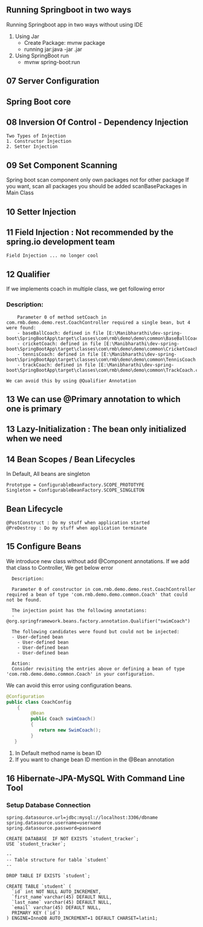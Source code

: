 ## Running Springboot in two ways
Running Springboot app in two ways without using IDE
1. Using Jar
    - Create Package: mvnw package
    - running jar:java -jar .jar
2. Using SpringBoot run
    - mvnw spring-boot:run

## 07 Server Configuration
## Spring Boot core
## 08 Inversion Of Control - Dependency Injection
    Two Types of Injection
    1. Constructor Injection
    2. Setter Injection

## 09 Set Component Scanning
Spring boot scan component only own packages not for other package
If you want, scan all packages you should be added scanBasePackages in Main Class

## 10 Setter Injection

## 11 Field Injection : Not recommended by the spring.io development team
    Field Injection ... no longer cool

## 12 Qualifier

If we implements coach in multiple class, we get following error

### Description:
```
    Parameter 0 of method setCoach in com.rmb.demo.demo.rest.CoachController required a single bean, but 4 were found:
	- baseBallCoach: defined in file [E:\Manibharathi\dev-spring-boot\SpringBootApp\target\classes\com\rmb\demo\demo\common\BaseBallCoach.class]
	- cricketCoach: defined in file [E:\Manibharathi\dev-spring-boot\SpringBootApp\target\classes\com\rmb\demo\demo\common\CricketCoach.class]
	- tennisCoach: defined in file [E:\Manibharathi\dev-spring-boot\SpringBootApp\target\classes\com\rmb\demo\demo\common\TennisCoach.class]
	- trackCoach: defined in file [E:\Manibharathi\dev-spring-boot\SpringBootApp\target\classes\com\rmb\demo\demo\common\TrackCoach.class]
```
    We can avoid this by using @Qualifier Annotation

## 13 We can use @Primary annotation to which one is primary

## 13 Lazy-Initialization : The bean only initialized when we need

## 14 Bean Scopes / Bean Lifecycles

In Default, All beans are singleton

    Prototype = ConfigurableBeanFactory.SCOPE_PROTOTYPE
    Singleton = ConfigurableBeanFactory.SCOPE_SINGLETON

## Bean Lifecycle 
    @PostConstruct : Do my stuff when application started
    @PreDestroy : Do my stuff when application terminate

## 15 Configure Beans

We introduce new class without add @Component annotations.
If we add that class to Controller, We get below error

      Description:

      Parameter 0 of constructor in com.rmb.demo.demo.rest.CoachController required a bean of type 'com.rmb.demo.demo.common.Coach' that could not be found.

      The injection point has the following annotations:
      - @org.springframework.beans.factory.annotation.Qualifier("swimCoach")

      The following candidates were found but could not be injected:
      - User-defined bean
        - User-defined bean
        - User-defined bean
        - User-defined bean

      Action:
      Consider revisiting the entries above or defining a bean of type 'com.rmb.demo.demo.common.Coach' in your configuration.

We can avoid this error using configuration beans.

```java
@Configuration
public class CoachConfig 
    {
         @Bean
         public Coach swimCoach()
         {
            return new SwimCoach();
         }
   }
```
   1. In Default method name is bean ID
   2. If you want to change bean ID mention in the @Bean annotation

## 16 Hibernate-JPA-MySQL With Command Line Tool
### Setup Database Connection
```property
spring.datasource.url=jdbc:mysql://localhost:3306/dbname
spring.datasource.username=username
spring.datasource.password=password
```

```Table
CREATE DATABASE  IF NOT EXISTS `student_tracker`;
USE `student_tracker`;

--
-- Table structure for table `student`
--

DROP TABLE IF EXISTS `student`;

CREATE TABLE `student` (
  `id` int NOT NULL AUTO_INCREMENT,
  `first_name`varchar(45) DEFAULT NULL,
  `last_name` varchar(45) DEFAULT NULL,
  `email` varchar(45) DEFAULT NULL,
  PRIMARY KEY (`id`)
) ENGINE=InnoDB AUTO_INCREMENT=1 DEFAULT CHARSET=latin1;


```